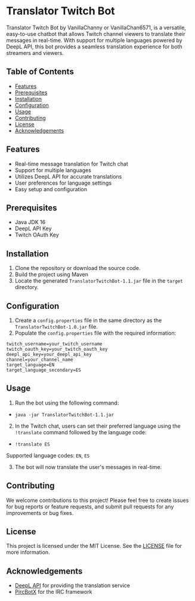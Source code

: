 # Translator Twitch Bot

Translator Twitch Bot by VanillaChanny or VanillaChan6571, is a versatile, easy-to-use chatbot that allows Twitch channel viewers to translate their messages in real-time. With support for multiple languages powered by DeepL API, this bot provides a seamless translation experience for both streamers and viewers.

## Table of Contents
- [Features](#features)
- [Prerequisites](#prerequisites)
- [Installation](#installation)
- [Configuration](#configuration)
- [Usage](#usage)
- [Contributing](#contributing)
- [License](#license)
- [Acknowledgements](#acknowledgements)

## Features
- Real-time message translation for Twitch chat
- Support for multiple languages
- Utilizes DeepL API for accurate translations
- User preferences for language settings
- Easy setup and configuration

## Prerequisites
- Java JDK 16
- DeepL API Key
- Twitch OAuth Key

## Installation
1. Clone the repository or download the source code.
2. Build the project using Maven
3. Locate the generated `TranslatorTwitchBot-1.1.jar` file in the `target` directory.

## Configuration
1. Create a `config.properties` file in the same directory as the `TranslatorTwitchBot-1.0.jar` file.
2. Populate the `config.properties` file with the required information:

```
twitch_username=your_twitch_username
twitch_oauth_key=your_twitch_oauth_key
deepl_api_key=your_deepl_api_key
channel=your_channel_name
target_language=EN
target_language_secondary=ES
```

## Usage
1. Run the bot using the following command:

- `java -jar TranslatorTwitchBot-1.1.jar`

2. In the Twitch chat, users can set their preferred language using the `!translate` command followed by the language code:

- `!translate ES`

Supported language codes: `EN`, `ES`

3. The bot will now translate the user's messages in real-time.

## Contributing
We welcome contributions to this project! Please feel free to create issues for bug reports or feature requests, and submit pull requests for any improvements or bug fixes.

## License
This project is licensed under the MIT License. See the [LICENSE](LICENSE) file for more information.

## Acknowledgements
- [DeepL API](https://www.deepl.com/api.html) for providing the translation service
- [PircBotX](https://github.com/pircbotx/pircbotx) for the IRC framework
